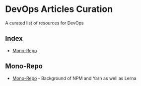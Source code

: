 # DevOps Articles Curation
A curated list of resources for DevOps

Index
-----

-	[Mono-Repo](#mono-repo)


Mono-Repo
---------

-	[Mono-Repo](https://doppelmutzi.github.io/monorepo-lerna-yarn-workspaces/) - Background of NPM and Yarn as well as Lerna
